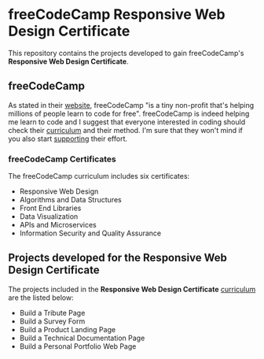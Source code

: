 # freeCodeCamp Responsive Web Design Certificate

This repository contains the projects developed to gain freeCodeCamp's **Responsive Web Design Certificate**.

## freeCodeCamp

As stated in their [website](https://www.freecodecamp.org), freeCodeCamp "is a tiny non-profit that's helping millions of people learn to code for free". freeCodeCamp is indeed helping me learn to code and I suggest that everyone interested in coding should check their [curriculum](https://learn.freecodecamp.org) and their method. I'm sure that they won't mind if you also start [supporting](https://donate.freecodecamp.org) their effort.

### freeCodeCamp Certificates

The freeCodeCamp curriculum includes six certificates:

+ Responsive Web Design
+ Algorithms and Data Structures
+ Front End Libraries
+ Data Visualization
+ APIs and Microservices
+ Information Security and Quality Assurance

## Projects developed for the Responsive Web Design Certificate

The projects included in the **Responsive Web Design Certificate** [curriculum](https://learn.freecodecamp.org/responsive-web-design/responsive-web-design-projects) are the listed below:

+ Build a Tribute Page
+ Build a Survey Form
+ Build a Product Landing Page
+ Build a Technical Documentation Page
+ Build a Personal Portfolio Web Page
